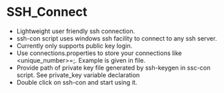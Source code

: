 # SSH_Connect
* Lightweight user friendly ssh connection.
* ssh-con script uses windows ssh facility to connect to any ssh server.
* Currently only supports public key login.
* Use connections.properties to store your connections like <unique_number>=<host>;<user>. Example is given in file.
* Provide path of private key file generated by ssh-keygen in ssc-con script. See private_key variable declaration
* Double click on ssh-con and start using it.

